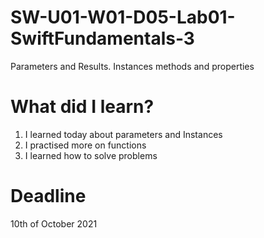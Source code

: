 # SW-U01-W01-D05-Lab01-SwiftFundamentals-3
Parameters and Results. Instances methods and properties

# What did I learn?
1. I learned today about parameters and Instances 
2. I practised more on functions 
3. I learned how to solve problems 

# Deadline
10th of October 2021
